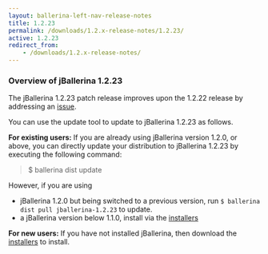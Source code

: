 ```yaml
---
layout: ballerina-left-nav-release-notes
title: 1.2.23
permalink: /downloads/1.2.x-release-notes/1.2.23/
active: 1.2.23
redirect_from:
    - /downloads/1.2.x-release-notes/
---
```


### Overview of jBallerina 1.2.23

The jBallerina 1.2.23 patch release improves upon the 1.2.22 release by addressing an [issue](https://github.com/ballerina-platform/ballerina-standard-library/issues/2439).

You can use the update tool to update to jBallerina 1.2.23 as follows.

**For existing users:**
If you are already using jBallerina version 1.2.0, or above, you can directly update your distribution to jBallerina 1.2.23 by executing the following command:

> $ ballerina dist update

However, if you are using

- jBallerina 1.2.0 but being switched to a previous version, run `$ ballerina dist pull jballerina-1.2.23` to update.
- a jBallerina version below 1.1.0, install via the [installers](https://ballerina.io/downloads/)

**For new users:**
If you have not installed jBallerina, then download the [installers](https://ballerina.io/downloads/) to install.

<style>.cGitButtonContainer, .cBallerinaTocContainer {display:none;}</style>



